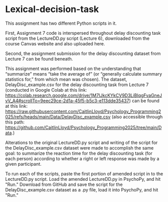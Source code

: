 # Lexical-decision-task

This assignment has two different Python scripts in it.

First, Assignment 7 code is interspersed throughout delay discounting task script from the LectureDD.py script (Lecture 6), downloaded from the course Canvas website and also uploaded here. 

Second, the assignment submission for the delay discounting dataset from Lecture 7 can be found beneath. 

This assignment was performed based on the understanding that “summarize” means “take the average of” (or “generally calculate summary statistics for,” from which mean was chosen). The dataset, DelayDisc_example.csv for the delay discounting task from Lecture 7 (conducted in Google Colab at this link: https://colab.research.google.com/drive/1M7IJkcKYkCV9D3LiBIqgFvaGneJvV_A4#scrollTo=9eec29ce-2d1a-45f5-b5c3-e113dde35437) can be found at this link: https://raw.githubusercontent.com/CaitlinLloyd/Psychology_Programming2025/refs/heads/main/Data/DelayDisc_example.csv (also accessible through this path: https://github.com/CaitlinLloyd/Psychology_Programming2025/tree/main/Data.)

Alterations to the original LectureDD.py script and writing of the script for the DelayDisc_example.csv dataset were made to accomplish the same goal: to summarize the reaction time for the delay discounting task (for each person) according to whether a right or left response was made by a given participant.

To run each of the scripts, paste the first portion of amended script in to the LectureDD.py script. Load the amended LectureDD.py in PsychoPy, and hit "Run." Download from GitHub and save the script for the DelayDisc_example.csv dataset as a .py file, load it into PsychoPy, and hit "Run." 





